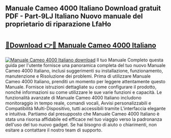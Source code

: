 ## Manuale Cameo 4000 Italiano Download gratuit PDF - Part-9LJ Italiano Nuovo manuale del proprietario di riparazione LfaHo

# <h2><a href="http://dfb1izv.blite.top/?on=Manuale+Cameo+4000+Italiano">🔗Download 👉🔴 Manuale Cameo 4000 Italiano</a></h2>

[![Manuale Cameo 4000 Italiano download](https://i.imgur.com/lujVjoI.png)](http://dfb1izv.blite.top/?on=Manuale+Cameo+4000+Italiano)
Il tuo Manuale Completo questa guida per l'utente fornisce una panoramica completa del tuo nuovo Manuale Cameo 4000 Italiano, inclusi suggerimenti su installazione, funzionamento, manutenzione e Risoluzione dei problemi. Prima di utilizzare Manuale Cameo 4000 Italiano, prenditi un momento per leggere attentamente questo Manuale. Fornisce istruzioni dettagliate su come configurare il prodotto, nonché informazioni su come utilizzare le sue varie funzioni e capacità. Le funzionalità avanzate di Manuale Cameo 4000 Italiano includono monitoraggio in tempo reale, comandi vocali, Avvisi personalizzabili e Compatibilità Multi-Dispositivo, tutti accessibili tramite L'interfaccia elegante e intuitiva. Partiamo dal presupposto che Manuale Cameo 4000 Italiano è stata una risorsa affidabile ed efficace nel tuo viaggio verso la padronanza dell'uso del tuo nuovo gadget. Se hai bisogno di aiuto o chiarimenti, non esitare a contattare il nostro team di supporto.
